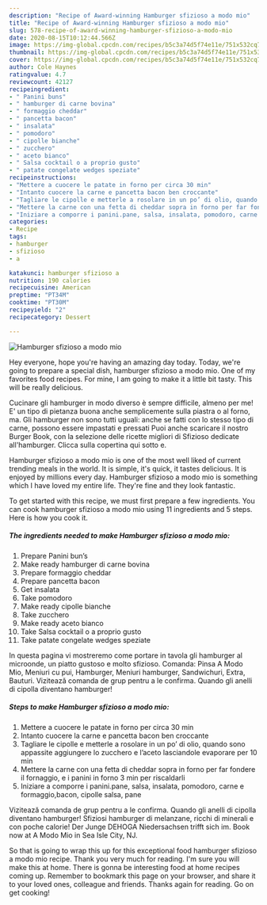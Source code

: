 ```yaml
---
description: "Recipe of Award-winning Hamburger sfizioso a modo mio"
title: "Recipe of Award-winning Hamburger sfizioso a modo mio"
slug: 578-recipe-of-award-winning-hamburger-sfizioso-a-modo-mio
date: 2020-08-15T10:12:44.566Z
image: https://img-global.cpcdn.com/recipes/b5c3a74d5f74e11e/751x532cq70/hamburger-sfizioso-a-modo-mio-recipe-main-photo.jpg
thumbnail: https://img-global.cpcdn.com/recipes/b5c3a74d5f74e11e/751x532cq70/hamburger-sfizioso-a-modo-mio-recipe-main-photo.jpg
cover: https://img-global.cpcdn.com/recipes/b5c3a74d5f74e11e/751x532cq70/hamburger-sfizioso-a-modo-mio-recipe-main-photo.jpg
author: Cole Haynes
ratingvalue: 4.7
reviewcount: 42127
recipeingredient:
- " Panini buns"
- " hamburger di carne bovina"
- " formaggio cheddar"
- " pancetta bacon"
- " insalata"
- " pomodoro"
- " cipolle bianche"
- " zucchero"
- " aceto bianco"
- " Salsa cocktail o a proprio gusto"
- " patate congelate wedges speziate"
recipeinstructions:
- "Mettere a cuocere le patate in forno per circa 30 min"
- "Intanto cuocere la carne e pancetta bacon ben croccante"
- "Tagliare le cipolle e metterle a rosolare in un po’ di olio, quando sono appassite aggiungere lo zucchero e l’aceto lasciandole evaporare per 10 min"
- "Mettere la carne con una fetta di cheddar sopra in forno per far fondere il fornaggio, e i panini in forno 3 min per riscaldarli"
- "Iniziare a comporre i panini.pane, salsa, insalata, pomodoro, carne e formaggio,bacon, cipolle salsa, pane"
categories:
- Recipe
tags:
- hamburger
- sfizioso
- a

katakunci: hamburger sfizioso a 
nutrition: 190 calories
recipecuisine: American
preptime: "PT34M"
cooktime: "PT30M"
recipeyield: "2"
recipecategory: Dessert

---
```



![Hamburger sfizioso a modo mio](https://img-global.cpcdn.com/recipes/b5c3a74d5f74e11e/751x532cq70/hamburger-sfizioso-a-modo-mio-recipe-main-photo.jpg)

Hey everyone, hope you're having an amazing day today. Today, we're going to prepare a special dish, hamburger sfizioso a modo mio. One of my favorites food recipes. For mine, I am going to make it a little bit tasty. This will be really delicious.

Cucinare gli hamburger in modo diverso è sempre difficile, almeno per me! E&#39; un tipo di pietanza buona anche semplicemente sulla piastra o al forno, ma. Gli hamburger non sono tutti uguali: anche se fatti con lo stesso tipo di carne, possono essere impastati e pressati Puoi anche scaricare il nostro Burger Book, con la selezione delle ricette migliori di Sfizioso dedicate all&#39;hamburger. Clicca sulla copertina qui sotto e.

Hamburger sfizioso a modo mio is one of the most well liked of current trending meals in the world. It is simple, it's quick, it tastes delicious. It is enjoyed by millions every day. Hamburger sfizioso a modo mio is something which I have loved my entire life. They're fine and they look fantastic.


To get started with this recipe, we must first prepare a few ingredients. You can cook hamburger sfizioso a modo mio using 11 ingredients and 5 steps. Here is how you cook it.

<!--inarticleads1-->

##### The ingredients needed to make Hamburger sfizioso a modo mio:

1. Prepare  Panini bun’s
1. Make ready  hamburger di carne bovina
1. Prepare  formaggio cheddar
1. Prepare  pancetta bacon
1. Get  insalata
1. Take  pomodoro
1. Make ready  cipolle bianche
1. Take  zucchero
1. Make ready  aceto bianco
1. Take  Salsa cocktail o a proprio gusto
1. Take  patate congelate wedges speziate


In questa pagina vi mostreremo come portare in tavola gli hamburger al microonde, un piatto gustoso e molto sfizioso. Comanda: Pinsa A Modo Mio, Meniuri cu pui, Hamburger, Meniuri hamburger, Sandwichuri, Extra, Bauturi. Vizitează comanda de grup pentru a le confirma. Quando gli anelli di cipolla diventano hamburger! 

<!--inarticleads2-->

##### Steps to make Hamburger sfizioso a modo mio:

1. Mettere a cuocere le patate in forno per circa 30 min
1. Intanto cuocere la carne e pancetta bacon ben croccante
1. Tagliare le cipolle e metterle a rosolare in un po’ di olio, quando sono appassite aggiungere lo zucchero e l’aceto lasciandole evaporare per 10 min
1. Mettere la carne con una fetta di cheddar sopra in forno per far fondere il fornaggio, e i panini in forno 3 min per riscaldarli
1. Iniziare a comporre i panini.pane, salsa, insalata, pomodoro, carne e formaggio,bacon, cipolle salsa, pane


Vizitează comanda de grup pentru a le confirma. Quando gli anelli di cipolla diventano hamburger! Sfiziosi hamburger di melanzane, ricchi di minerali e con poche calorie! Der Junge DEHOGA Niedersachsen trifft sich im. Book now at A Modo Mio in Sea Isle City, NJ. 

So that is going to wrap this up for this exceptional food hamburger sfizioso a modo mio recipe. Thank you very much for reading. I'm sure you will make this at home. There is gonna be interesting food at home recipes coming up. Remember to bookmark this page on your browser, and share it to your loved ones, colleague and friends. Thanks again for reading. Go on get cooking!
